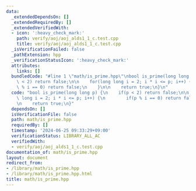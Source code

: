 ```yaml
---
data:
  _extendedDependsOn: []
  _extendedRequiredBy: []
  _extendedVerifiedWith:
  - icon: ':heavy_check_mark:'
    path: verify/aoj/aoj_alds1_1_c.test.cpp
    title: verify/aoj/aoj_alds1_1_c.test.cpp
  _isVerificationFailed: false
  _pathExtension: hpp
  _verificationStatusIcon: ':heavy_check_mark:'
  attributes:
    links: []
  bundledCode: "#line 1 \"math/is_prime.hpp\"\nbool is_prime(long long p) {\n    if(p\
    \ < 2) return false;\n\n    for(long long i = 2; i * i <= p; i++) {\n        if(p\
    \ % i == 0) return false;\n    }\n\n    return true;\n}\n"
  code: "bool is_prime(long long p) {\n    if(p < 2) return false;\n\n    for(long\
    \ long i = 2; i * i <= p; i++) {\n        if(p % i == 0) return false;\n    }\n\
    \n    return true;\n}"
  dependsOn: []
  isVerificationFile: false
  path: math/is_prime.hpp
  requiredBy: []
  timestamp: '2024-06-25 09:33:29+09:00'
  verificationStatus: LIBRARY_ALL_AC
  verifiedWith:
  - verify/aoj/aoj_alds1_1_c.test.cpp
documentation_of: math/is_prime.hpp
layout: document
redirect_from:
- /library/math/is_prime.hpp
- /library/math/is_prime.hpp.html
title: math/is_prime.hpp
---
```

